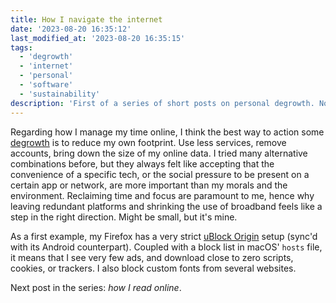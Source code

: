 ```yaml
---
title: How I navigate the internet
date: '2023-08-20 16:35:12'
last_modified_at: '2023-08-20 16:35:15'
tags:
  - 'degrowth'
  - 'internet'
  - 'personal'
  - 'software'
  - 'sustainability'
description: 'First of a series of short posts on personal degrowth. Not a “how to” step-by-step guide, rather a point of view on tech choices that I feel are necessary.'
---
```

Regarding how I manage my time online, I think the best way to action some [degrowth](https://en.wikipedia.org/wiki/Degrowth) is to reduce my own footprint. Use less services, remove accounts, bring down the size of my online data. I tried many alternative combinations before, but they always felt like accepting that the convenience of a specific tech, or the social pressure to be present on a certain app or network, are more important than my morals and the environment. Reclaiming time and focus are paramount to me, hence why leaving redundant platforms and shrinking the use of broadband feels like a step in the right direction. Might be small, but it's mine.

As a first example, my Firefox has a very strict [uBlock Origin](https://ublockorigin.com/) setup (sync'd with its Android counterpart). Coupled with a block list in macOS' `hosts` file, it means that I see very few ads, and download close to zero scripts, cookies, or trackers. I also block custom fonts from several websites.

Next post in the series: _how I read online_.